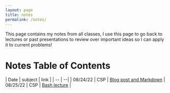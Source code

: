 ```yaml
---
layout: page
title: notes
permalink: /notes/
---
```


This page contains my notes from all classes, I use this page to go back to lectures or past presentations to review over important ideas so I can apply it to current problems!

# Notes Table of Contents

| Date | subject | link |
| -- | --|
| 08/24/22 | CSP | [Blog post and Markdown]()
| 08/25/22 | CSP | [Bash lecture](https://alexkumar19.github.io/fastpages-APCSP/markdown/csp/2022/08/25/NotesAPCSP-BashLecture.html) |

